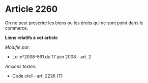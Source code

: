 # Article 2260

On ne peut prescrire les biens ou les droits qui ne sont point dans le commerce.

**Liens relatifs à cet article**

_Modifié par_:

  - Loi n°2008-561 du 17 juin 2008 - art. 2

_Anciens textes_:

  - Code civil - art. 2226 (T)
